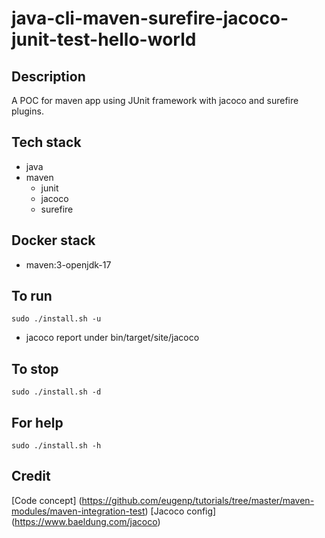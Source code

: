 # java-cli-maven-surefire-jacoco-junit-test-hello-world

## Description
A POC for maven app using JUnit
framework with jacoco and surefire plugins.

## Tech stack
- java
- maven
  - junit
  - jacoco
  - surefire

## Docker stack
- maven:3-openjdk-17

## To run
`sudo ./install.sh -u`
- jacoco report under bin/target/site/jacoco

## To stop
`sudo ./install.sh -d`

## For help
`sudo ./install.sh -h`

## Credit
[Code concept] (https://github.com/eugenp/tutorials/tree/master/maven-modules/maven-integration-test)
[Jacoco config] (https://www.baeldung.com/jacoco)
